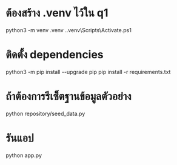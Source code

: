 # ต้องสร้าง .venv ไว้ใน q1
python3 -m venv .venv
.\.venv\Scripts\Activate.ps1

# ติดตั้ง dependencies
python3 -m pip install --upgrade pip
pip install -r requirements.txt

# ถ้าต้องการรีเซ็ตฐานข้อมูลตัวอย่าง
python repository/seed_data.py

# รันแอป
python app.py
